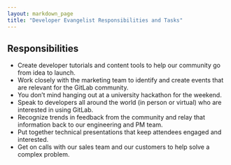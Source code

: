 ```yaml
---
layout: markdown_page
title: "Developer Evangelist Responsibilities and Tasks"
---
```


## Responsibilities

* Create developer tutorials and content tools to help our community go from idea to launch. 
* Work closely with the marketing team to identify and create events that are relevant for the GitLab community.
* You don’t mind hanging out at a university hackathon for the weekend.
* Speak to developers all around the world (in person or virtual) who are interested in using GitLab.
* Recognize trends in feedback from the community and relay that information back to our engineering and PM team.
* Put together technical presentations that keep attendees engaged and interested.
* Get on calls with our sales team and our customers to help solve a complex problem.